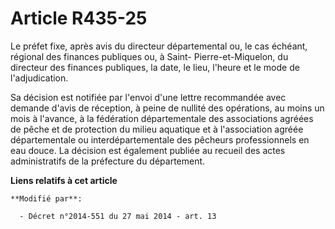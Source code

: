 # Article R435-25

Le préfet fixe, après avis du   directeur départemental ou, le cas échéant, régional des finances publiques ou, à Saint-
Pierre-et-Miquelon, du directeur des finances publiques, la date, le lieu, l'heure et le mode de l'adjudication. 

Sa décision est notifiée par l'envoi d'une lettre recommandée avec demande d'avis de réception, à peine de nullité des
opérations, au moins un mois à l'avance, à la fédération départementale des associations agréées de pêche et de protection du
milieu aquatique et à l'association agréée départementale ou interdépartementale des pêcheurs professionnels en eau douce. La
décision est également publiée au recueil des actes administratifs de la préfecture du département.

**Liens relatifs à cet article**

	**Modifié par**:

	  - Décret n°2014-551 du 27 mai 2014 - art. 13
